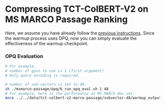 # Compressing TCT-ColBERT-V2 on MS MARCO Passage Ranking

Here, we assume you have already follow the [previous instructions](..). Since the warmup process uses OPQ, now you can simply evaluate the effectiveness of the warmup checkpoint.


### OPQ Evaluation

```bash
# For example, 
# number of gpus to use is 1 (first argument)
# Only query encoding is required.

# number of sub-vectors is set to 48.
sh ./msmarco-passage/opq/6_run_opq_eval.sh 1 48
# For example, here is the performance on MS MARCO dev set.
more ../../data/tct-colbert-v2-marco-passage/subvector-48/warmup_output/dev/metric.json 
```

